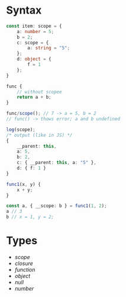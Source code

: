 # **Syntax**
```ts
const item: scope = {
    a: number = 5;
    b = 2;
    c: scope = {
        a: string = "5";
    };
    d: object = {
        f = 1
    };
}

func {
    // without scopee
    return a + b;
}

func/scope(); // 7 -> a = 5, b = 2
// func() -> thows error; a and b undefined

log(scope);
/* output (like in JS) */
{
    __parent: this,
    a: 5,
    b: 2,
    c: { __parent: this, a: "5" },
    d: { f: 1 }
}

func1(x, y) {
    x + y;
}

const a, { __scope: b } = func1(1, 2);
a // 3
b // x = 1, y = 2;
```

# **Types**
* *scope*
* *closure*
* *function*
* *object*
* *null*
* *number*
